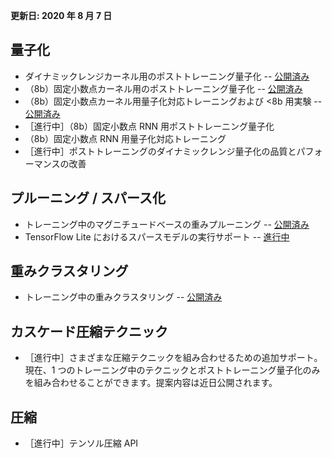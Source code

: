 **更新日: 2020 年 8 月 7 日**

## 量子化

- ダイナミックレンジカーネル用のポストトレーニング量子化 -- [公開済み](https://blog.tensorflow.org/2018/09/introducing-model-optimization-toolkit.html)
- （8b）固定小数点カーネル用のポストトレーニング量子化 -- [公開済み](https://blog.tensorflow.org/2019/06/tensorflow-integer-quantization.html)
- （8b）固定小数点カーネル用量子化対応トレーニングおよび <8b 用実験 -- [公開済み](https://blog.tensorflow.org/2020/04/quantization-aware-training-with-tensorflow-model-optimization-toolkit.html)
- ［進行中］（8b）固定小数点 RNN 用ポストトレーニング量子化
- （8b）固定小数点 RNN 用量子化対応トレーニング
- ［進行中］ポストトレーニングのダイナミックレンジ量子化の品質とパフォーマンスの改善

## プルーニング / スパース化

- トレーニング中のマグニチュードベースの重みプルーニング -- [公開済み](https://blog.tensorflow.org/2019/05/tf-model-optimization-toolkit-pruning-API.html)
- TensorFlow Lite におけるスパースモデルの実行サポート -- [進行中](https://github.com/tensorflow/model-optimization/issues/173)

## 重みクラスタリング

- トレーニング中の重みクラスタリング -- [公開済み](https://blog.tensorflow.org/2020/08/tensorflow-model-optimization-toolkit-weight-clustering-api.html)

## カスケード圧縮テクニック

- ［進行中］さまざまな圧縮テクニックを組み合わせるための追加サポート。現在、1 つのトレーニング中のテクニックとポストトレーニング量子化のみを組み合わせることができます。提案内容は近日公開されます。

## 圧縮

- ［進行中］テンソル圧縮 API
